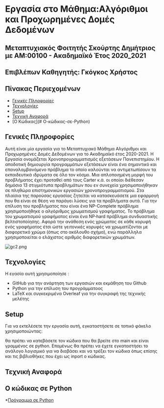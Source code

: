 # Εργασία στο Μάθημα:Αλγόριθμοι και Προχωρημένες Δομές Δεδομένων
## Μεταπτυχιακός Φοιτητής Σκούρτης Δημήτριος με ΑΜ:00100 - Ακαδημαϊκό Έτος 2020_2021
## Επιβλέπων Καθηγητής: Γκόγκος Χρήστος

## Πίνακας Περιεχομένων
* [Γενικές Πληρφορίες](#γενικές-πληροφορίες)
* [Τεχνολογίες](#τεχνολογίες)
* [Setup](#setup)
* [Τεχνική Αναφορά](#Τεχνική-Αναφορά)
* [Ο Κώδικας](# Ο-κώδικας-σε-Python)


## Γενικές Πληροφορίες
Αυτή είναι μία εργασία για το Μεταπτυχιακό Μάθημα Αλγόριθμοι και Προχωρημένες Δομές Δεδομένων για το Ακαδημαϊκό έτος 2020-2021.
Η Εργασία ονομάζεται Χρονοπρογραμματισμός εξετάσεων Πανεπιστημίου.
Η αποδοτική δημιουργία προγραμμάτων εξετάσεων είναι ένα σημαντικό και επαναλαμβανόμενο πρόβλημα το οποίο καλούνται να αντιμετωπίσουν τα εκπαιδευτικά ιδρύματα σε όλο τον κόσμο. Μια απλοποιημένη μορφή του προβλήματος έχει προταθεί από τους Carter κ.ά. οι οποίοι διέθεσαν δημόσια 13 στιγμιότυπα προβλημάτων που εν συνεχεία χρησιμοποιήθηκαν σε πληθώρα επιστημονικών εργασιών χρονοπρογραμματισμού. Στα πλαίσια της παρούσας εργασίας ζητείται να κατασκευάσετε μια εφαρμογή που θα είναι σε θέση να παράγει λύσεις για τα προβλήματα αυτά. 
Για την επίλυση του προβλήματος που είναι ένα NP-Complete πρόβλημα χρησιμοποιήθηκε o αλγόριθμος χρωματισμού γραφήματος.
Το πρόβλημα του χρωματισμού γραφήματος είναι ένα NP‐hard πρόβλημα συνδυαστικής βελτιστοποίησης. Αφορά την ανάθεση ενός χρώματος σε κάθε κορυφή ενός γραφήματος έτσι ώστε γειτονικές κορυφές να χρωματίζονται με διαφορετικό χρώμα (όπως στο ακόλουθο σχήμα), ενώ παράλληλα χρησιμοποιείται ο ελάχιστος αριθμός διαφορετικών χρωμάτων. 

![gc2.png](https://github.com/dimskou/00100_aadd_ett/blob/main/gc2.PNG)
	
## Τεχνολογίες
Η εγασία αυτή χρησιμοποίησε :
* GitHub για την ανάρτηση των εργασιών και εκμάθηση του Github
* Python για την επίλυση του προγράμματοος
* LaTeX και συγκεκριμένα Overleaf για την συγκραφή της τεχνικής μελέτης

	
## Setup
Για να εκτελέσετε την εργασία αυτή, εγκαταστήσετε σε τοπικό φάκελο χρησιμοποιώντας:

θα πρέπει να κατεβάσετε τον κώδικα που θα βρείτε στο main και είναι γραμμένος σε python. 
Επομένως θα πρέπει να έχετε εγκαταστήσει το ανάλογο λογισμικό για να διαβάσει και να τρέξει τον κώδικα όπως επίσης και τις βιβλιοθήκες που έχει ως inport  ο κώδικας.

## Τεχνική Αναφορά

## Ο κώδικας σε Python 

*[Πρόγραμμα σε Python](https://github.com/dimskou/00100_aadd_ett/blob/main/main.py)
